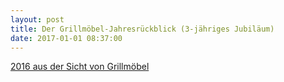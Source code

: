 ```yaml
---
layout: post
title: Der Grillmöbel-Jahresrückblick (3-jähriges Jubiläum)
date: 2017-01-01 08:37:00
---
```


[2016 aus der Sicht von Grillmöbel](https://grillmoebel.github.io)
